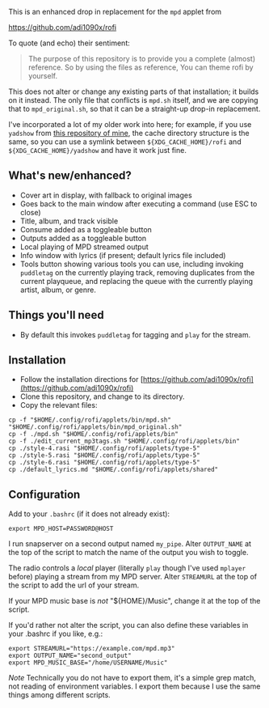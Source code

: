 This is an enhanced drop in replacement for the `mpd` applet from 

https://github.com/adi1090x/rofi

To quote (and echo) their sentiment:

> The purpose of this repository is to provide you a complete (almost) reference. So by using the files as reference, You can theme rofi by yourself.

This does not alter or change any existing parts of that installation; it builds on it instead. The only file that conflicts is `mpd.sh` itself, and we are copying that to `mpd_original.sh`, so that it can be a straight-up drop-in replacement.

I've incorporated a lot of my older work into here; for example, if you use `yadshow` from [this repository of mine](https://github.com/uriel1998/yolo-mpd), the cache directory structure is the same, so you can use a symlink between `${XDG_CACHE_HOME}/rofi` and `${XDG_CACHE_HOME}/yadshow` and have it work just fine.

## What's new/enhanced?

* Cover art in display, with fallback to original images
* Goes back to the main window after executing a command (use ESC to close)
* Title, album, and track visible
* Consume added as a toggleable button
* Outputs added as a toggleable button
* Local playing of MPD streamed output
* Info window with lyrics (if present; default lyrics file included)
* Tools button showing various tools you can use, including invoking `puddletag` 
on the currently playing track, removing duplicates from the current playqueue, 
and replacing the queue with the currently playing artist, album, or genre.

## Things you'll need

* By default this invokes `puddletag` for tagging and `play` for the stream.

## Installation

* Follow the installation directions for [https://github.com/adi1090x/rofi](https://github.com/adi1090x/rofi)
* Clone this repository, and change to its directory.
* Copy the relevant files:

```
cp -f "$HOME/.config/rofi/applets/bin/mpd.sh" "$HOME/.config/rofi/applets/bin/mpd_original.sh"
cp -f ./mpd.sh "$HOME/.config/rofi/applets/bin"
cp -f ./edit_current_mp3tags.sh "$HOME/.config/rofi/applets/bin"
cp ./style-4.rasi "$HOME/.config/rofi/applets/type-5"
cp ./style-5.rasi "$HOME/.config/rofi/applets/type-5"
cp ./style-6.rasi "$HOME/.config/rofi/applets/type-5"
cp ./default_lyrics.md "$HOME/.config/rofi/applets/shared"
```

## Configuration

Add to your `.bashrc` (if it does not already exist):

`export MPD_HOST=PASSWORD@HOST`

I run snapserver on a second output named `my_pipe`.  Alter `OUTPUT_NAME` at the 
top of the script to match the name of the output you wish to toggle.

The radio controls a *local* player (literally `play` though I've used `mplayer` 
before) playing a stream from my MPD server.  Alter `STREAMURL` at the top of the 
script to add the url of your stream.

If your MPD music base is *not* "${HOME}/Music", change it at the top of the script.

If you'd rather not alter the script, you can also define these variables in your .bashrc if you like, e.g.:


```
export STREAMURL="https://example.com/mpd.mp3"
export OUTPUT_NAME="second_output" 
export MPD_MUSIC_BASE="/home/USERNAME/Music"
```

*Note* Technically you do not have to export them, it's a simple grep match, not 
reading of environment variables. I export them because I use the same things among 
different scripts.
